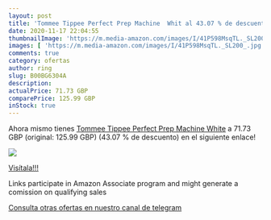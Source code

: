 ```yaml
---
layout: post
title: 'Tommee Tippee Perfect Prep Machine  Whit al 43.07 % de descuento'
date: 2020-11-17 22:04:55
thumbnailImage: 'https://m.media-amazon.com/images/I/41P598MsqTL._SL200_.jpg'
images: [ 'https://m.media-amazon.com/images/I/41P598MsqTL._SL200_.jpg' ]
comments: true
category: ofertas
author: ring
slug: B00BG6304A
description:
actualPrice: 71.73 GBP
comparePrice: 125.99 GBP
inStock: true
---
```


Ahora mismo tienes [Tommee Tippee Perfect Prep Machine  White](https://www.amazon.co.uk/dp/B00BG6304A/?tag=redken01-21) a 71.73 GBP (original: 125.99 GBP) (43.07 %  de descuento) en el siguiente enlace!

[![](https://m.media-amazon.com/images/I/41P598MsqTL._SL200_.jpg)](https://www.amazon.co.uk/dp/B00BG6304A/?tag=redken01-21)

[Visítala!!!](https://www.amazon.co.uk/dp/B00BG6304A/?tag=redken01-21)

Links participate in Amazon Associate program and might generate a comission on qualifying sales

[Consulta otras ofertas en nuestro canal de telegram](https://t.me/s/ofertas25)
